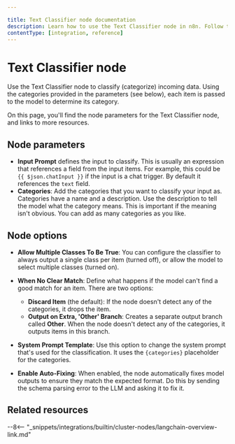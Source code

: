 ```yaml
---

title: Text Classifier node documentation
description: Learn how to use the Text Classifier node in n8n. Follow technical documentation to integrate Text Classifier node into your workflows.
contentType: [integration, reference]
---
```


# Text Classifier node

Use the Text Classifier node to classify (categorize) incoming data. Using the categories provided in the parameters (see below), each item is passed to the model to determine its category.

On this page, you'll find the node parameters for the Text Classifier node, and links to more resources.

## Node parameters

* **Input Prompt** defines the input to classify. This is usually an expression that references a field from the input items. For example, this could be `{{ $json.chatInput }}` if the input is a chat trigger. By default it references the `text` field.
* **Categories**: Add the categories that you want to classify your input as. Categories have a name and a description. Use the description to tell the model what the category means. This is important if the meaning isn't obvious. You can add as many categories as you like.

## Node options

* **Allow Multiple Classes To Be True**: You can configure the classifier to always output a single class per item (turned off), or allow the model to select multiple classes (turned on).
* **When No Clear Match**: Define what happens if the model can't find a good match for an item. There are two options:
	- **Discard Item** (the default): If the node doesn't detect any of the categories, it drops the item.
	- **Output on Extra, 'Other' Branch**: Creates a separate output branch called **Other**. When the node doesn't detect any of the categories, it outputs items in this branch.
* **System Prompt Template**: Use this option to change the system prompt that's used for the classification. It uses the `{categories}` placeholder for the categories.

* **Enable Auto-Fixing**: When enabled, the node automatically fixes model outputs to ensure they match the expected format. Do this by sending the schema parsing error to the LLM and asking it to fix it.


## Related resources

--8<-- "_snippets/integrations/builtin/cluster-nodes/langchain-overview-link.md"

